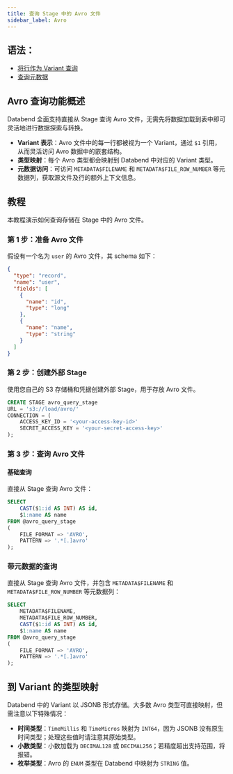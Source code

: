 ```yaml
---
title: 查询 Stage 中的 Avro 文件
sidebar_label: Avro
---
```


## 语法：

- [将行作为 Variant 查询](./index.md#query-rows-as-variants)
- [查询元数据](./index.md#query-metadata)

## Avro 查询功能概述

Databend 全面支持直接从 Stage 查询 Avro 文件，无需先将数据加载到表中即可灵活地进行数据探索与转换。

*   **Variant 表示**：Avro 文件中的每一行都被视为一个 Variant，通过 `$1` 引用，从而灵活访问 Avro 数据中的嵌套结构。
*   **类型映射**：每个 Avro 类型都会映射到 Databend 中对应的 Variant 类型。
*   **元数据访问**：可访问 `METADATA$FILENAME` 和 `METADATA$FILE_ROW_NUMBER` 等元数据列，获取源文件及行的额外上下文信息。

## 教程

本教程演示如何查询存储在 Stage 中的 Avro 文件。

### 第 1 步：准备 Avro 文件

假设有一个名为 `user` 的 Avro 文件，其 schema 如下：

```json
{
  "type": "record",
  "name": "user",
  "fields": [
    {
      "name": "id",
      "type": "long"
    },
    {
      "name": "name",
      "type": "string"
    }
  ]
}
```

### 第 2 步：创建外部 Stage

使用您自己的 S3 存储桶和凭据创建外部 Stage，用于存放 Avro 文件。

```sql
CREATE STAGE avro_query_stage
URL = 's3://load/avro/'
CONNECTION = (
    ACCESS_KEY_ID = '<your-access-key-id>'
    SECRET_ACCESS_KEY = '<your-secret-access-key>'
);
```

### 第 3 步：查询 Avro 文件

#### 基础查询

直接从 Stage 查询 Avro 文件：

```sql
SELECT
    CAST($1:id AS INT) AS id,
    $1:name AS name
FROM @avro_query_stage
(
    FILE_FORMAT => 'AVRO',
    PATTERN => '.*[.]avro'
);
```

### 带元数据的查询

直接从 Stage 查询 Avro 文件，并包含 `METADATA$FILENAME` 和 `METADATA$FILE_ROW_NUMBER` 等元数据列：

```sql
SELECT
    METADATA$FILENAME,
    METADATA$FILE_ROW_NUMBER,
    CAST($1:id AS INT) AS id,
    $1:name AS name
FROM @avro_query_stage
(
    FILE_FORMAT => 'AVRO',
    PATTERN => '.*[.]avro'
);
```

## 到 Variant 的类型映射

Databend 中的 Variant 以 JSONB 形式存储。大多数 Avro 类型可直接映射，但需注意以下特殊情况：

*   **时间类型**：`TimeMillis` 和 `TimeMicros` 映射为 `INT64`，因为 JSONB 没有原生时间类型；处理这些值时请注意其原始类型。
*   **小数类型**：小数加载为 `DECIMAL128` 或 `DECIMAL256`；若精度超出支持范围，将报错。
*   **枚举类型**：Avro 的 `ENUM` 类型在 Databend 中映射为 `STRING` 值。